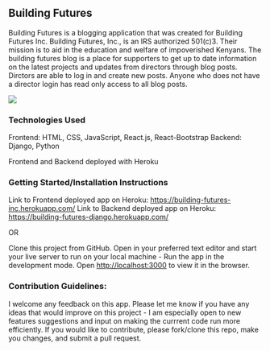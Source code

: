 ## Building Futures

Building Futures is a blogging application that was created for Building Futures Inc. Building Futures, Inc., is an IRS authorized 501(c)3. Their mission is to aid in the education and welfare of impoverished Kenyans. The building futures blog is a place for supporters to get up to date information on the latest projects and updates from directors through blog posts. Dirctors are able to log in and create new posts. Anyone who does not have a director login has read only access to all blog posts.

![](bf_homepage.gif)

### Technologies Used

Frontend: HTML, CSS, JavaScript, React.js, React-Bootstrap
Backend: Django, Python

Frontend and Backend deployed with Heroku

### Getting Started/Installation Instructions

Link to Frontend deployed app on Heroku: https://building-futures-inc.herokuapp.com/
Link to Backend deployed app on Heroku: https://building-futures-django.herokuapp.com/

OR

Clone this project from GitHub.
Open in your preferred text editor and start your live server to run on your local machine -
Run the app in the development mode.
Open [http://localhost:3000](http://localhost:3000) to view it in the browser.

### Contribution Guidelines:

I welcome any feedback on this app. Please let me know if you have any ideas that would improve on this project - I am especially open to new features suggestions and input on making the currrent code run more efficiently. If you would like to contribute, please fork/clone this repo, make you changes, and submit a pull request.
